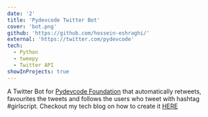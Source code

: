 ```yaml
---
date: '2'
title: 'Pydevcode Twitter Bot'
cover: 'bot.png'
github: 'https://github.com/hossein-eshraghi/'
external: 'https://twitter.com/pydevcode'
tech:
  - Python
  - tweepy
  - Twitter API
showInProjects: true
---
```


A Twitter Bot for [Pydevcode Foundation](https://hossein-eshraghi.github.io/) that automatically retweets, favourites the tweets and follows the users who tweet with hashtag #girlscript. Checkout my tech blog on how to create it [HERE](https://www.geeksforgeeks.org/how-to-make-a-twitter-bot-in-python/)